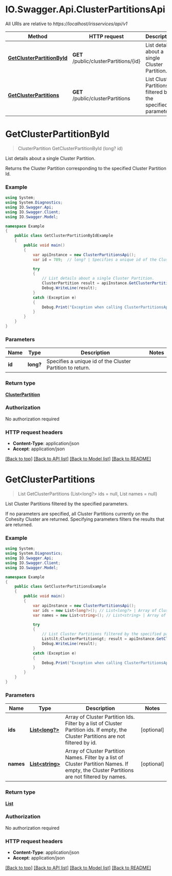 # IO.Swagger.Api.ClusterPartitionsApi

All URIs are relative to *https://localhost/irisservices/api/v1*

Method | HTTP request | Description
------------- | ------------- | -------------
[**GetClusterPartitionById**](ClusterPartitionsApi.md#getclusterpartitionbyid) | **GET** /public/clusterPartitions/{id} | List details about a single Cluster Partition.
[**GetClusterPartitions**](ClusterPartitionsApi.md#getclusterpartitions) | **GET** /public/clusterPartitions | List Cluster Partitions filtered by the specified parameters.


<a name="getclusterpartitionbyid"></a>
# **GetClusterPartitionById**
> ClusterPartition GetClusterPartitionById (long? id)

List details about a single Cluster Partition.

Returns the Cluster Partition corresponding to the specified Cluster Partition Id.

### Example
```csharp
using System;
using System.Diagnostics;
using IO.Swagger.Api;
using IO.Swagger.Client;
using IO.Swagger.Model;

namespace Example
{
    public class GetClusterPartitionByIdExample
    {
        public void main()
        {
            var apiInstance = new ClusterPartitionsApi();
            var id = 789;  // long? | Specifies a unique id of the Cluster Partition to return.

            try
            {
                // List details about a single Cluster Partition.
                ClusterPartition result = apiInstance.GetClusterPartitionById(id);
                Debug.WriteLine(result);
            }
            catch (Exception e)
            {
                Debug.Print("Exception when calling ClusterPartitionsApi.GetClusterPartitionById: " + e.Message );
            }
        }
    }
}
```

### Parameters

Name | Type | Description  | Notes
------------- | ------------- | ------------- | -------------
 **id** | **long?**| Specifies a unique id of the Cluster Partition to return. | 

### Return type

[**ClusterPartition**](ClusterPartition.md)

### Authorization

No authorization required

### HTTP request headers

 - **Content-Type**: application/json
 - **Accept**: application/json

[[Back to top]](#) [[Back to API list]](../README.md#documentation-for-api-endpoints) [[Back to Model list]](../README.md#documentation-for-models) [[Back to README]](../README.md)

<a name="getclusterpartitions"></a>
# **GetClusterPartitions**
> List<ClusterPartition> GetClusterPartitions (List<long?> ids = null, List<string> names = null)

List Cluster Partitions filtered by the specified parameters.

If no parameters are specified, all Cluster Partitions currently on the Cohesity Cluster are returned. Specifying parameters filters the results that are returned.

### Example
```csharp
using System;
using System.Diagnostics;
using IO.Swagger.Api;
using IO.Swagger.Client;
using IO.Swagger.Model;

namespace Example
{
    public class GetClusterPartitionsExample
    {
        public void main()
        {
            var apiInstance = new ClusterPartitionsApi();
            var ids = new List<long?>(); // List<long?> | Array of Cluster Partition Ids.  Filter by a list of Cluster Partition ids. If empty, the Cluster Partitions are not filtered by id. (optional) 
            var names = new List<string>(); // List<string> | Array of Cluster Partition Names.  Filter by a list of Cluster Partition Names. If empty, the Cluster Partitions are not filtered by names. (optional) 

            try
            {
                // List Cluster Partitions filtered by the specified parameters.
                List&lt;ClusterPartition&gt; result = apiInstance.GetClusterPartitions(ids, names);
                Debug.WriteLine(result);
            }
            catch (Exception e)
            {
                Debug.Print("Exception when calling ClusterPartitionsApi.GetClusterPartitions: " + e.Message );
            }
        }
    }
}
```

### Parameters

Name | Type | Description  | Notes
------------- | ------------- | ------------- | -------------
 **ids** | [**List&lt;long?&gt;**](long?.md)| Array of Cluster Partition Ids.  Filter by a list of Cluster Partition ids. If empty, the Cluster Partitions are not filtered by id. | [optional] 
 **names** | [**List&lt;string&gt;**](string.md)| Array of Cluster Partition Names.  Filter by a list of Cluster Partition Names. If empty, the Cluster Partitions are not filtered by names. | [optional] 

### Return type

[**List<ClusterPartition>**](ClusterPartition.md)

### Authorization

No authorization required

### HTTP request headers

 - **Content-Type**: application/json
 - **Accept**: application/json

[[Back to top]](#) [[Back to API list]](../README.md#documentation-for-api-endpoints) [[Back to Model list]](../README.md#documentation-for-models) [[Back to README]](../README.md)

